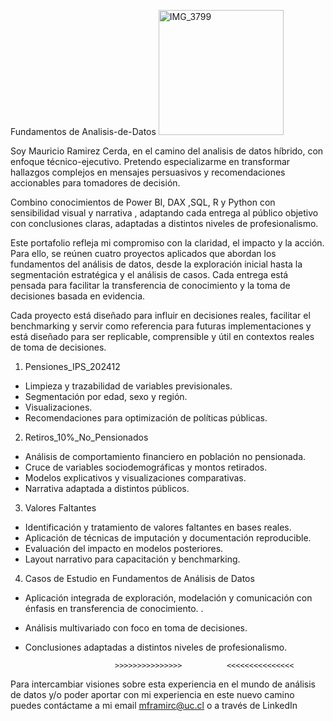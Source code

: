 Fundamentos de Analisis-de-Datos
<img width="200" height="200" alt="IMG_3799" src="https://github.com/user-attachments/assets/81a222b9-fb0e-43f0-968e-920ad0986413" /> 

Soy Mauricio Ramirez Cerda, en el camino del analisis de datos híbrido, con enfoque técnico-ejecutivo. Pretendo especializarme en transformar hallazgos complejos en mensajes persuasivos y recomendaciones accionables para tomadores de decisión. 

Combino conocimientos de Power BI, DAX ,SQL, R y Python con sensibilidad visual y narrativa , adaptando cada entrega al público objetivo con conclusiones claras, adaptadas a distintos niveles de profesionalismo.

Este portafolio refleja mi compromiso con la claridad, el impacto y la acción. 
Para ello, se reúnen cuatro proyectos aplicados que abordan los fundamentos del análisis de datos, desde la exploración inicial hasta la segmentación estratégica y el análisis de casos. Cada entrega está pensada para facilitar la transferencia de conocimiento y la toma de decisiones basada en evidencia. 

Cada proyecto está diseñado para influir en decisiones reales, facilitar el benchmarking y servir como referencia para futuras implementaciones y está diseñado para ser replicable, comprensible y útil en contextos reales de toma de decisiones.

1. Pensiones_IPS_202412
- Limpieza y trazabilidad de variables previsionales.
- Segmentación por edad, sexo y región.
- Visualizaciones.
- Recomendaciones para optimización de políticas públicas.

2. Retiros_10%_No_Pensionados
 - Análisis de comportamiento financiero en población no pensionada.
- Cruce de variables sociodemográficas y montos retirados.
- Modelos explicativos y visualizaciones comparativas.
- Narrativa adaptada a distintos públicos.

3. Valores Faltantes
- Identificación y tratamiento de valores faltantes en bases reales.
- Aplicación de técnicas de imputación y documentación reproducible.
- Evaluación del impacto en modelos posteriores.
- Layout narrativo para capacitación y benchmarking.

4. Casos de Estudio en Fundamentos de Análisis de Datos
- Aplicación integrada de exploración, modelación y comunicación con 
  énfasis en transferencia de conocimiento. .
- Análisis multivariado con foco en toma de decisiones.
- Conclusiones adaptadas a distintos niveles de profesionalismo.

                          >>>>>>>>>>>>>>>          <<<<<<<<<<<<<<<

Para intercambiar visiones sobre esta experiencia en el mundo de análisis de datos y/o poder aportar con mi experiencia
en este nuevo camino puedes contáctame a mi email mframirc@uc.cl o a través de LinkedIn 
